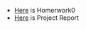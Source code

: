 

- [Here](https://bu-ie-360.github.io/spring20-zeyneps4/files/example_homework_0.html) is Homerwork0
- [Here](https://bu-ie-360.github.io/spring20-zeyneps4/files/project%20report.html) is Project Report

